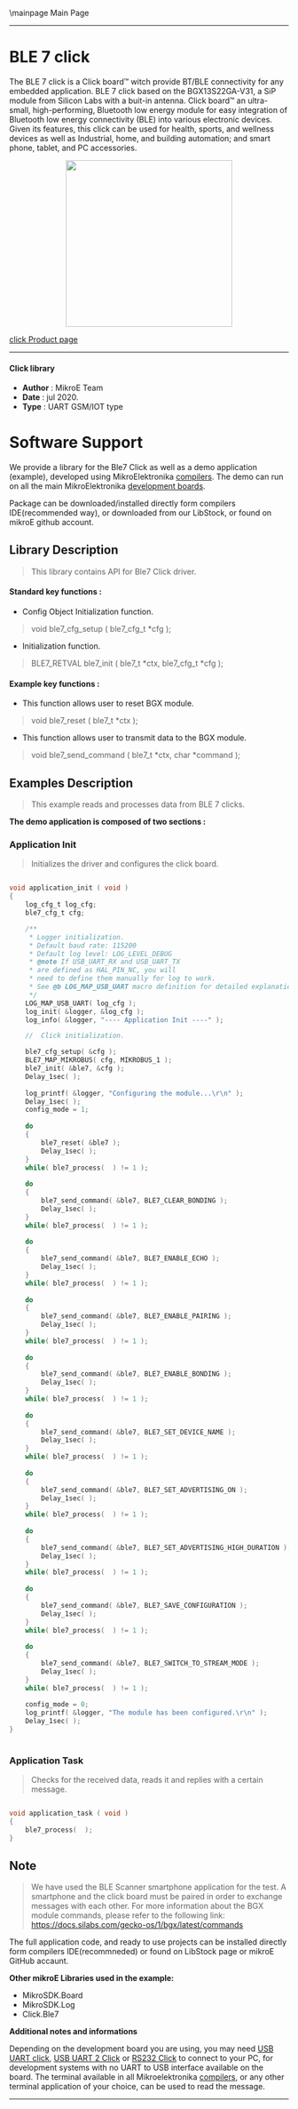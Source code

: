 \mainpage Main Page
 
---
# BLE 7 click

The BLE 7 click is a Click board™ witch provide BT/BLE connectivity for any embedded application. BLE 7 click based on the BGX13S22GA-V31, a SiP module from Silicon Labs with a buit-in antenna. Click board™ an ultra-small, high-performing, Bluetooth low energy module for easy integration of Bluetooth low energy connectivity (BLE) into various electronic devices. Given its features, this click can be used for health, sports, and wellness devices as well as Industrial, home, and building automation; and smart phone, tablet, and PC accessories.

<p align="center">
  <img src="https://download.mikroe.com/images/click_for_ide/ble7_click.png" height=300px>
</p>

[click Product page](https://www.mikroe.com/ble-7-click)

---


#### Click library 

- **Author**        : MikroE Team
- **Date**          : jul 2020.
- **Type**          : UART GSM/IOT type


# Software Support

We provide a library for the Ble7 Click 
as well as a demo application (example), developed using MikroElektronika 
[compilers](https://shop.mikroe.com/compilers). 
The demo can run on all the main MikroElektronika [development boards](https://shop.mikroe.com/development-boards).

Package can be downloaded/installed directly form compilers IDE(recommended way), or downloaded from our LibStock, or found on mikroE github account. 

## Library Description

> This library contains API for Ble7 Click driver.

#### Standard key functions :

- Config Object Initialization function.
> void ble7_cfg_setup ( ble7_cfg_t *cfg ); 
 
- Initialization function.
> BLE7_RETVAL ble7_init ( ble7_t *ctx, ble7_cfg_t *cfg );


#### Example key functions :

- This function allows user to reset BGX module.
> void ble7_reset ( ble7_t *ctx );

- This function allows user to transmit data to the BGX module.
> void ble7_send_command ( ble7_t *ctx, char *command );

## Examples Description

> This example reads and processes data from BLE 7 clicks.

**The demo application is composed of two sections :**

### Application Init 

> Initializes the driver and configures the click board.

```c

void application_init ( void )
{
    log_cfg_t log_cfg;
    ble7_cfg_t cfg;

    /** 
     * Logger initialization.
     * Default baud rate: 115200
     * Default log level: LOG_LEVEL_DEBUG
     * @note If USB_UART_RX and USB_UART_TX 
     * are defined as HAL_PIN_NC, you will 
     * need to define them manually for log to work. 
     * See @b LOG_MAP_USB_UART macro definition for detailed explanation.
     */
    LOG_MAP_USB_UART( log_cfg );
    log_init( &logger, &log_cfg );
    log_info( &logger, "---- Application Init ----" );

    //  Click initialization.

    ble7_cfg_setup( &cfg );
    BLE7_MAP_MIKROBUS( cfg, MIKROBUS_1 );
    ble7_init( &ble7, &cfg );
    Delay_1sec( );
    
    log_printf( &logger, "Configuring the module...\r\n" );
    Delay_1sec( );
    config_mode = 1;
    
    do 
    {
        ble7_reset( &ble7 );
        Delay_1sec( );
    }
    while( ble7_process(  ) != 1 );
    
    do 
    {
        ble7_send_command( &ble7, BLE7_CLEAR_BONDING );
        Delay_1sec( );
    }
    while( ble7_process(  ) != 1 );
    
    do 
    {
        ble7_send_command( &ble7, BLE7_ENABLE_ECHO );
        Delay_1sec( );
    }
    while( ble7_process(  ) != 1 );
    
    do 
    {
        ble7_send_command( &ble7, BLE7_ENABLE_PAIRING );
        Delay_1sec( );
    }
    while( ble7_process(  ) != 1 );
    
    do 
    {
        ble7_send_command( &ble7, BLE7_ENABLE_BONDING );
        Delay_1sec( );
    }
    while( ble7_process(  ) != 1 );
    
    do 
    {
        ble7_send_command( &ble7, BLE7_SET_DEVICE_NAME );
        Delay_1sec( );
    }
    while( ble7_process(  ) != 1 );
    
    do 
    {
        ble7_send_command( &ble7, BLE7_SET_ADVERTISING_ON );
        Delay_1sec( );
    }
    while( ble7_process(  ) != 1 );
    
    do 
    {
        ble7_send_command( &ble7, BLE7_SET_ADVERTISING_HIGH_DURATION );
        Delay_1sec( );
    }
    while( ble7_process(  ) != 1 );
    
    do 
    {
        ble7_send_command( &ble7, BLE7_SAVE_CONFIGURATION );
        Delay_1sec( );
    }
    while( ble7_process(  ) != 1 );
    
    do 
    {
        ble7_send_command( &ble7, BLE7_SWITCH_TO_STREAM_MODE );
        Delay_1sec( );
    }
    while( ble7_process(  ) != 1 );
    
    config_mode = 0;
    log_printf( &logger, "The module has been configured.\r\n" );
    Delay_1sec( );
}
  
```

### Application Task

> Checks for the received data, reads it and replies with a certain message.

```c

void application_task ( void )
{
    ble7_process(  );
}  

```

## Note

> We have used the BLE Scanner smartphone application for the test. 
> A smartphone and the click board must be paired in order to exchange messages with each other.
> For more information about the BGX module commands, please refer to the following link:
> https://docs.silabs.com/gecko-os/1/bgx/latest/commands

The full application code, and ready to use projects can be  installed directly form compilers IDE(recommneded) or found on LibStock page or mikroE GitHub accaunt.

**Other mikroE Libraries used in the example:** 

- MikroSDK.Board
- MikroSDK.Log
- Click.Ble7

**Additional notes and informations**

Depending on the development board you are using, you may need 
[USB UART click](https://shop.mikroe.com/usb-uart-click), 
[USB UART 2 Click](https://shop.mikroe.com/usb-uart-2-click) or 
[RS232 Click](https://shop.mikroe.com/rs232-click) to connect to your PC, for 
development systems with no UART to USB interface available on the board. The 
terminal available in all Mikroelektronika 
[compilers](https://shop.mikroe.com/compilers), or any other terminal application 
of your choice, can be used to read the message.



---
